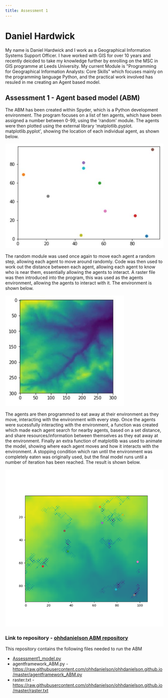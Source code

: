 ```yaml
---
title: Assessment 1
---
```

# Daniel Hardwick
My name is Daniel Hardwick and I work as a Geographical Information Systems Support Officer. I have worked with GIS for over 10 years and recently deicded to take my knowledge further by enrolling on the MSC in GIS programme at Leeds University. 
My current Module is "Programming for Geographical Information Analysts: Core Skills" which focuses mainly on the programming language Python, and the practical work involved has resuled in me creating an Agent based model. 

## Assessment 1 - Agent based model (ABM)

The ABM has been created within Spyder, which is a Python development environment. The program focuses on a list of ten agents, which have been assigned a number between 0-99, using the 'random' module. The agents were then plotted using the external library 'matplotlib.pyplot. matplotlib.pyplot', showing the location of each individual agent, as shown below. 

![Image of Scatterplot](https://github.com/ohhdanielson/ohhdanielson.github.io/blob/master/Agents_scatterplot.JPG?raw=true)

The random module was used once again to move each agent a random step, allowing each agent to move around randomly. Code was then used to work out the distance between each agent, allowing each agent to know who is near them, essentially allowing the agents to interact. 
A raster file was then introduced into the program, this was used as the agents environment, allowing the agents to interact with it. The environment is shown below.

![Image of Environment](https://github.com/ohhdanielson/ohhdanielson.github.io/blob/master/Agents_scatterplot_environment.JPG?raw=true)

The agents are then programmed to eat away at their environment as they move, interacting with the environment with every step.
Once the agents were sucessfully interacting with the environment, a function was created which made each agent search for nearby agents, based on a set distance, and share resources/information between themselves as they eat away at the environment.
Finally an extra function of matplotlib was used to animate the model, showing where each agent moves and how it interacts with the environment. A stopping condition which ran until the environment was completely eaten was originally used, but the final model runs until a number of iteration has been reached. The result is shown below. 

![Image of Agents_Eating_Environment](https://github.com/ohhdanielson/ohhdanielson.github.io/blob/master/ABM_eating.png?raw=true)

### **Link to repository** - [ohhdanielson ABM repository](https://github.com/ohhdanielson/ohhdanielson.github.io)

This repository contains the following files needed to run the ABM

- [Assessment1_model.py](https://raw.githubusercontent.com/ohhdanielson/ohhdanielson.github.io/master/Assessment1_model.py)
- agentframework_ABM.py - https://raw.githubusercontent.com/ohhdanielson/ohhdanielson.github.io/master/agentframework_ABM.py
- raster.txt - https://raw.githubusercontent.com/ohhdanielson/ohhdanielson.github.io/master/raster.txt

